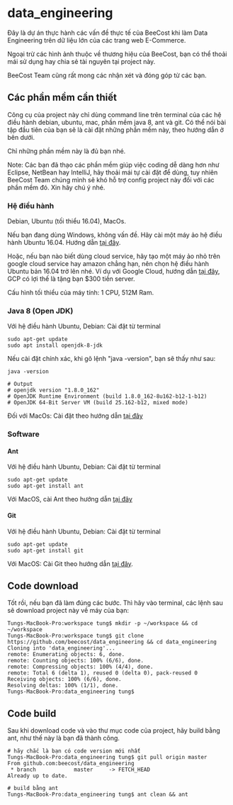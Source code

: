 # data_engineering

Đây là dự án thực hành các vấn đề thực tế của BeeCost khi làm Data Engineering trên dữ liệu lớn của các trang web E-Commerce.

Ngoại trừ các hình ảnh thuộc về thương hiệu của BeeCost, bạn có thể thoải mái sử dụng hay chia sẻ tài nguyên tại project này.

BeeCost Team cũng rất mong các nhận xét và đóng góp từ các bạn.

## Các phần mềm cần thiết

Công cụ của project này chỉ dùng command line trên terminal của các hệ điều hành debian, ubuntu, mac, phần mềm java 8, ant và git. Có thể nói bài tập đầu tiên của bạn sẽ là cài đặt những phần mềm này, theo hướng dẫn ở bên dưới.

Chỉ những phần mềm này là đủ bạn nhé.

Note: Các bạn đã thạo các phần mềm giúp việc coding dễ dàng hơn như Eclipse, NetBean hay IntelliJ, hãy thoải mái tự cài đặt để dùng, tuy nhiên BeeCost Team chúng mình sẽ khó hỗ trợ config project này đối với các phần mềm đó. Xin hãy chú ý nhé.

### Hệ điều hành

Debian, Ubuntu (tối thiểu 16.04), MacOs.

Nếu bạn đang dùng Windows, không vấn đề. Hãy cài một máy ảo hệ điều hành Ubuntu 16.04. Hướng dẫn [tại đây](https://theholmesoffice.com/installing-ubuntu-in-vmware-player-on-windows/).

Hoặc, nếu bạn nào biết dùng cloud service, hãy tạo một máy ảo nhỏ trên google cloud service hay amazon chẳng hạn, nên chọn hệ điều hành Ubuntu bản 16.04 trở lên nhé. Ví dụ với Google Cloud, hướng dẫn [tại đây](https://linuxhint.com/ubuntu_server_google_cloud/), GCP có lợi thế là tặng bạn $300 tiền server.

Cấu hình tối thiểu của máy tính: 1 CPU, 512M Ram.

### Java 8 (Open JDK)

Với hệ điều hành Ubuntu, Debian: Cài đặt từ terminal
```
sudo apt-get update
sudo apt install openjdk-8-jdk
```

Nếu cài đặt chính xác, khi gõ lệnh "java -version", bạn sẽ thấy như sau:
```
java -version

# Output
# openjdk version "1.8.0_162"
# OpenJDK Runtime Environment (build 1.8.0_162-8u162-b12-1-b12)
# OpenJDK 64-Bit Server VM (build 25.162-b12, mixed mode)
```

Đối với MacOs: Cài đặt theo hướng dẫn [tại đây](https://installvirtual.com/install-openjdk-8-on-mac-using-brew-adoptopenjdk/)

### Software

#### Ant
Với hệ điều hành Ubuntu, Debian: Cài đặt từ terminal
```
sudo apt-get update
sudo apt-get install ant
```

Với MacOS, cài Ant theo hướng dẫn [tại đây](https://www.mkyong.com/ant/how-to-apache-ant-on-mac-os-x/)

#### Git
Với hệ điều hành Ubuntu, Debian: Cài đặt từ terminal
```
sudo apt-get update
sudo apt-get install git
```

Với MacOS: Cài Git theo hướng dẫn [tại đây](https://hackernoon.com/install-git-on-mac-a884f0c9d32c).

## Code download

Tốt rồi, nếu bạn đã làm đúng các bước. Thì hãy vào terminal, các lệnh sau sẽ download project này về máy của bạn:
```
Tungs-MacBook-Pro:workspace tung$ mkdir -p ~/workspace && cd ~/workspace
Tungs-MacBook-Pro:workspace tung$ git clone https://github.com/beecost/data_engineering && cd data_engineering
Cloning into 'data_engineering'...
remote: Enumerating objects: 6, done.
remote: Counting objects: 100% (6/6), done.
remote: Compressing objects: 100% (4/4), done.
remote: Total 6 (delta 1), reused 0 (delta 0), pack-reused 0
Receiving objects: 100% (6/6), done.
Resolving deltas: 100% (1/1), done.
Tungs-MacBook-Pro:data_engineering tung$
```

## Code build

Sau khi download code và vào thư mục code của project, hãy build bằng ant, như thế này là bạn đã thành công.
```
# hãy chắc là bạn có code version mới nhất
Tungs-MacBook-Pro:data_engineering tung$ git pull origin master
From github.com:beecost/data_engineering
 * branch            master     -> FETCH_HEAD
Already up to date.

# build bằng ant
Tungs-MacBook-Pro:data_engineering tung$ ant clean && ant
```



